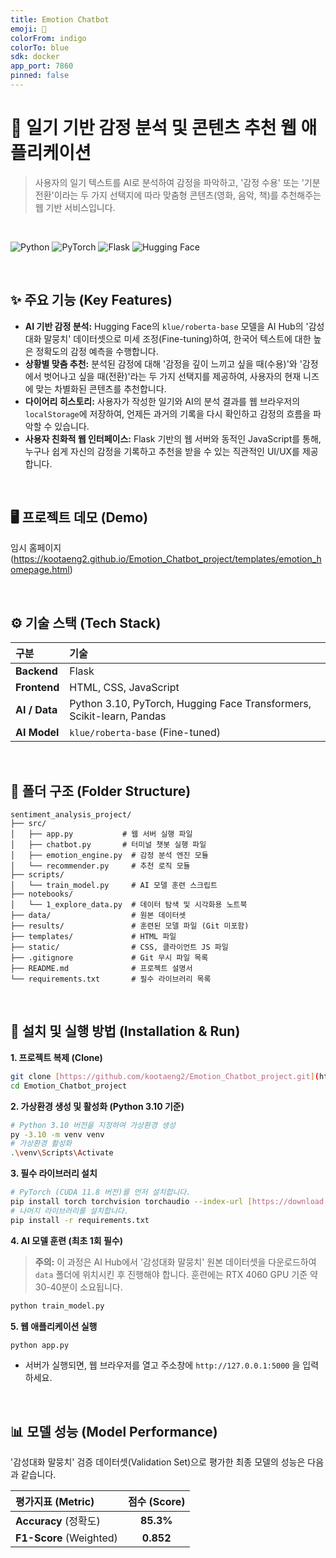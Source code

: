 ```yaml
---
title: Emotion Chatbot
emoji: 🤗
colorFrom: indigo
colorTo: blue
sdk: docker
app_port: 7860
pinned: false
---
```


# 🤖 일기 기반 감정 분석 및 콘텐츠 추천 웹 애플리케이션

> 사용자의 일기 텍스트를 AI로 분석하여 감정을 파악하고, '감정 수용' 또는 '기분 전환'이라는 두 가지 선택지에 따라 맞춤형 콘텐츠(영화, 음악, 책)를 추천해주는 웹 기반 서비스입니다.

<br>

![Python](https://img.shields.io/badge/Python-3.10-3776AB?style=for-the-badge&logo=python)
![PyTorch](https://img.shields.io/badge/PyTorch-%23EE4C2C.svg?style=for-the-badge&logo=PyTorch&logoColor=white)
![Flask](https://img.shields.io/badge/Flask-000000?style=for-the-badge&logo=flask&logoColor=white)
![Hugging Face](https://img.shields.io/badge/%F0%9F%A4%97%20Hugging%20Face-Transformers-yellow?style=for-the-badge)

<br>

## ✨ 주요 기능 (Key Features)

* **AI 기반 감정 분석:** Hugging Face의 `klue/roberta-base` 모델을 AI Hub의 '감성대화 말뭉치' 데이터셋으로 미세 조정(Fine-tuning)하여, 한국어 텍스트에 대한 높은 정확도의 감정 예측을 수행합니다.
* **상황별 맞춤 추천:** 분석된 감정에 대해 '감정을 깊이 느끼고 싶을 때(수용)'와 '감정에서 벗어나고 싶을 때(전환)'라는 두 가지 선택지를 제공하여, 사용자의 현재 니즈에 맞는 차별화된 콘텐츠를 추천합니다.
* **다이어리 히스토리:** 사용자가 작성한 일기와 AI의 분석 결과를 웹 브라우저의 `localStorage`에 저장하여, 언제든 과거의 기록을 다시 확인하고 감정의 흐름을 파악할 수 있습니다.
* **사용자 친화적 웹 인터페이스:** Flask 기반의 웹 서버와 동적인 JavaScript를 통해, 누구나 쉽게 자신의 감정을 기록하고 추천을 받을 수 있는 직관적인 UI/UX를 제공합니다.

<br>

## 🖥️ 프로젝트 데모 (Demo)

임시 홈페이지(https://kootaeng2.github.io/Emotion_Chatbot_project/templates/emotion_homepage.html)

<br>

## ⚙️ 기술 스택 (Tech Stack)

| 구분 | 기술 |
| :--- | :--- |
| **Backend** | Flask |
| **Frontend**| HTML, CSS, JavaScript |
| **AI / Data**| Python 3.10, PyTorch, Hugging Face Transformers, Scikit-learn, Pandas |
| **AI Model**| `klue/roberta-base` (Fine-tuned) |

<br>

## 📂 폴더 구조 (Folder Structure)

```
sentiment_analysis_project/
├── src/                 
│   ├── app.py           # 웹 서버 실행 파일
│   ├── chatbot.py       # 터미널 챗봇 실행 파일
│   ├── emotion_engine.py  # 감정 분석 엔진 모듈
│   └── recommender.py     # 추천 로직 모듈
├── scripts/             
│   └── train_model.py     # AI 모델 훈련 스크립트
├── notebooks/           
│   └── 1_explore_data.py  # 데이터 탐색 및 시각화용 노트북
├── data/                  # 원본 데이터셋
├── results/               # 훈련된 모델 파일 (Git 미포함)
├── templates/             # HTML 파일
├── static/                # CSS, 클라이언트 JS 파일
├── .gitignore             # Git 무시 파일 목록
├── README.md              # 프로젝트 설명서
└── requirements.txt       # 필수 라이브러리 목록
```
<br>

## 🚀 설치 및 실행 방법 (Installation & Run)

**1. 프로젝트 복제 (Clone)**
```bash
git clone [https://github.com/kootaeng2/Emotion_Chatbot_project.git](https://github.com/kootaeng2/Emotion_Chatbot_project.git)
cd Emotion_Chatbot_project
```

**2. 가상환경 생성 및 활성화 (Python 3.10 기준)**
```bash
# Python 3.10 버전을 지정하여 가상환경 생성
py -3.10 -m venv venv
# 가상환경 활성화
.\venv\Scripts\Activate
```

**3. 필수 라이브러리 설치**
```bash
# PyTorch (CUDA 11.8 버전)를 먼저 설치합니다.
pip install torch torchvision torchaudio --index-url [https://download.pytorch.org/whl/cu118](https://download.pytorch.org/whl/cu118)
# 나머지 라이브러리를 설치합니다.
pip install -r requirements.txt
```

**4. AI 모델 훈련 (최초 1회 필수)**
> **주의:** 이 과정은 AI Hub에서 '감성대화 말뭉치' 원본 데이터셋을 다운로드하여 `data` 폴더에 위치시킨 후 진행해야 합니다. 훈련에는 RTX 4060 GPU 기준 약 30-40분이 소요됩니다.

```bash
python train_model.py 
```

**5. 웹 애플리케이션 실행**
```bash
python app.py
```
* 서버가 실행되면, 웹 브라우저를 열고 주소창에 `http://127.0.0.1:5000` 을 입력하세요.

<br>

## 📊 모델 성능 (Model Performance)

'감성대화 말뭉치' 검증 데이터셋(Validation Set)으로 평가한 최종 모델의 성능은 다음과 같습니다.

| 평가지표 (Metric) | 점수 (Score) |
| :--- | :---: |
| **Accuracy** (정확도) | **85.3%** |
| **F1-Score** (Weighted)| **0.852** |


